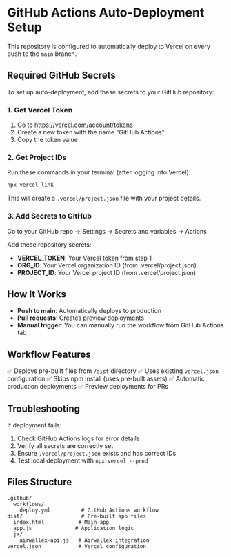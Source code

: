# GitHub Actions Auto-Deployment Setup

This repository is configured to automatically deploy to Vercel on every push to the `main` branch.

## Required GitHub Secrets

To set up auto-deployment, add these secrets to your GitHub repository:

### 1. Get Vercel Token
1. Go to https://vercel.com/account/tokens
2. Create a new token with the name "GitHub Actions"
3. Copy the token value

### 2. Get Project IDs
Run these commands in your terminal (after logging into Vercel):
```bash
npx vercel link
```
This will create a `.vercel/project.json` file with your project details.

### 3. Add Secrets to GitHub
Go to your GitHub repo → Settings → Secrets and variables → Actions

Add these repository secrets:

- **VERCEL_TOKEN**: Your Vercel token from step 1
- **ORG_ID**: Your Vercel organization ID (from .vercel/project.json)
- **PROJECT_ID**: Your Vercel project ID (from .vercel/project.json)

## How It Works

- **Push to main**: Automatically deploys to production
- **Pull requests**: Creates preview deployments
- **Manual trigger**: You can manually run the workflow from GitHub Actions tab

## Workflow Features

✅ Deploys pre-built files from `/dist` directory
✅ Uses existing `vercel.json` configuration
✅ Skips npm install (uses pre-built assets)
✅ Automatic production deployments
✅ Preview deployments for PRs

## Troubleshooting

If deployment fails:
1. Check GitHub Actions logs for error details
2. Verify all secrets are correctly set
3. Ensure `.vercel/project.json` exists and has correct IDs
4. Test local deployment with `npx vercel --prod`

## Files Structure

```
.github/
  workflows/
    deploy.yml          # GitHub Actions workflow
dist/                   # Pre-built app files
  index.html           # Main app
  app.js              # Application logic
  js/
    airwallex-api.js   # Airwallex integration
vercel.json            # Vercel configuration
```
